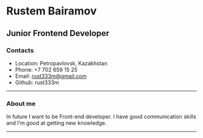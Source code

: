 # Rustem Bairamov
## Junior Frontend Developer

### Contacts
* Location: Petropavlovsk, Kazakhstan
* Phone: +7 702 659 15 25
* Email: rust333m@gmail.com
* Github: rust333m

----
### About me


 In future I want to be Front-end developer. I have good communication skills and I'm good at getting new knowledge.
 
 
----
